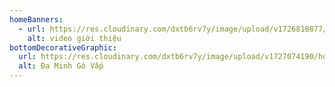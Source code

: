 ```yaml
---
homeBanners:
  - url: https://res.cloudinary.com/dxtb6rv7y/image/upload/v1726818877/hin_trang_chu_sjtii5.jpg
    alt: video giới thiệu
bottomDecorativeGraphic:
  url: https://res.cloudinary.com/dxtb6rv7y/image/upload/v1727074190/hoa_van_header_nrqgtw.svg
  alt: Đa Minh Gò Vấp
---
```

